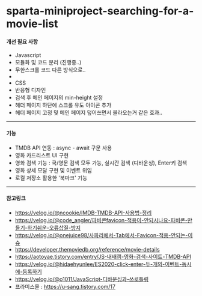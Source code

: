# sparta-miniproject-searching-for-a-movie-list

#### 개선 필요 사항

- Javascript
- 모듈화 및 코드 분리 (진행중..)
- 무한스크롤 코드 다른 방식으로..
-
- CSS
- 반응형 디자인
- 검색 후 메인 페이지의 min-height 설정
- 헤더 페이지 하단에 스크롤 유도 아이콘 추가
- 헤더 페이지 고정 및 메인 페이지 덮어쓰면서 올라오는거 같은 효과..

---

#### 기능

- TMDB API 연동 : async - await 구문 사용
- 영화 카드리스트 UI 구현
- 영화 검색 기능 : 국/영문 검색 모두 가능, 실시간 검색 (디바운싱), Enter키 검색
- 영화 상세 모달 구현 및 이벤트 위임
- 로컬 저장소 활용한 '북마크' 기능

---

#### 참고링크

- https://velog.io/@ncookie/IMDB-TMDB-API-사용법-정리
- https://velog.io/@code_angler/파비콘favicon-적용이-안되시나요-파비콘-만들기-하기쉬운-오류삽질-방지
- https://velog.io/@onejuice98/사파리에서-Tab에서-Favicon-적용-안되는-이슈
- https://developer.themoviedb.org/reference/movie-details
- https://aotoyae.tistory.com/entry/JS-내배캠-영화-검색-사이트-TMDB-API
- https://velog.io/@hidaehyunlee/ES2020-click-enter-두-개의-이벤트-동시에-등록하기
- https://velog.io/@o1011/JavaScript-디바운싱과-쓰로틀링
- 프라미스올 : https://u-sang.tistory.com/17
